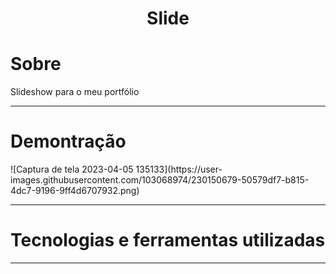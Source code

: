 # <div align="center">Slide</div>
<h1> Sobre </h1>
 Slideshow para o meu portfólio
 <hr>
 <h1> Demontração </h1>
 ![Captura de tela 2023-04-05 135133](https://user-images.githubusercontent.com/103068974/230150679-50579df7-b815-4dc7-9196-9ff4d6707932.png)
 <hr>
 <h1> Tecnologias e ferramentas utilizadas </h1>
 <hr>
